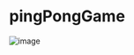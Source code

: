 # pingPongGame

![image](https://github.com/paulohsousa/pingPongGame/assets/20420330/da829f33-6205-4ed8-9818-71926a7fdaf1)
